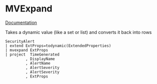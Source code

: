 # MVExpand

[Documentation](https://kusto.azurewebsites.net/docs/query/mvexpandoperator.html)

Takes a dynamic value (like a set or list) and converts it back into rows

    SecurityAlert  
    | extend ExtProps=todynamic(ExtendedProperties)  
    | mvexpand ExtProps  
    | project  TimeGenerated  
             , DisplayName  
             , AlertName  
             , AlertSeverity  
             , AlertSeverity  
             , ExtProps